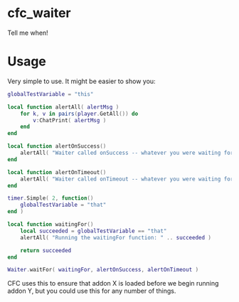 # cfc_waiter
Tell me when!


# Usage
Very simple to use. It might be easier to show you:

```lua
globalTestVariable = "this"

local function alertAll( alertMsg )
    for k, v in pairs(player.GetAll()) do
        v:ChatPrint( alertMsg )
    end
end

local function alertOnSuccess()
    alertAll( "Waiter called onSuccess -- whatever you were waiting for completed!" )
end

local function alertOnTimeout()
    alertAll( "Waiter called onTimeout -- whatever you were waiting for didn't complete in time!" )
end

timer.Simple( 2, function()
    globalTestVariable = "that"
end )

local function waitingFor()
    local succeeded = globalTestVariable == "that"
    alertAll( "Running the waitingFor function: " .. succeeded )

    return succeeded
end

Waiter.waitFor( waitingFor, alertOnSuccess, alertOnTimeout )
```

CFC uses this to ensure that addon X is loaded before we begin running addon Y, but you could use this for any number of things.
